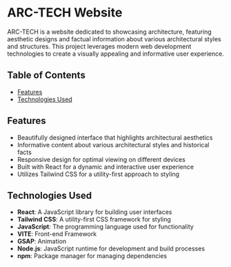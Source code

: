 # ARC-TECH Website

ARC-TECH is a website dedicated to showcasing architecture, featuring aesthetic designs and factual information about various architectural styles and structures. This project leverages modern web development technologies to create a visually appealing and informative user experience.

## Table of Contents

- [Features](#features)
- [Technologies Used](#technologies-used)

## Features

- Beautifully designed interface that highlights architectural aesthetics
- Informative content about various architectural styles and historical facts
- Responsive design for optimal viewing on different devices
- Built with React for a dynamic and interactive user experience
- Utilizes Tailwind CSS for a utility-first approach to styling

## Technologies Used

- **React**: A JavaScript library for building user interfaces
- **Tailwind CSS**: A utility-first CSS framework for styling
- **JavaScript**: The programming language used for functionality
- **VITE**: Front-end Framework
- **GSAP**: Animation
- **Node.js**: JavaScript runtime for development and build processes
- **npm**: Package manager for managing dependencies

